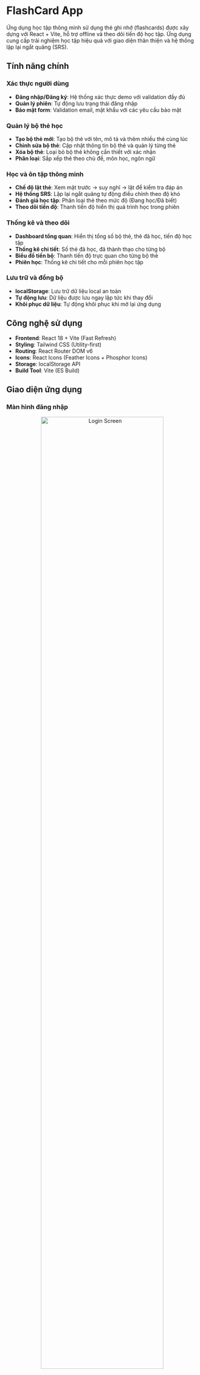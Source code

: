 # FlashCard App

Ứng dụng học tập thông minh sử dụng thẻ ghi nhớ (flashcards) được xây dựng với React + Vite, hỗ trợ offline và theo dõi tiến độ học tập. Ứng dụng cung cấp trải nghiệm học tập hiệu quả với giao diện thân thiện và hệ thống lặp lại ngắt quãng (SRS).

## Tính năng chính

### Xác thực người dùng
- **Đăng nhập/Đăng ký**: Hệ thống xác thực demo với validation đầy đủ
- **Quản lý phiên**: Tự động lưu trạng thái đăng nhập
- **Bảo mật form**: Validation email, mật khẩu với các yêu cầu bảo mật

### Quản lý bộ thẻ học
- **Tạo bộ thẻ mới**: Tạo bộ thẻ với tên, mô tả và thêm nhiều thẻ cùng lúc
- **Chỉnh sửa bộ thẻ**: Cập nhật thông tin bộ thẻ và quản lý từng thẻ
- **Xóa bộ thẻ**: Loại bỏ bộ thẻ không cần thiết với xác nhận
- **Phân loại**: Sắp xếp thẻ theo chủ đề, môn học, ngôn ngữ

### Học và ôn tập thông minh
- **Chế độ lật thẻ**: Xem mặt trước → suy nghĩ → lật để kiểm tra đáp án
- **Hệ thống SRS**: Lặp lại ngắt quãng tự động điều chỉnh theo độ khó
- **Đánh giá học tập**: Phân loại thẻ theo mức độ (Đang học/Đã biết)
- **Theo dõi tiến độ**: Thanh tiến độ hiển thị quá trình học trong phiên

### Thống kê và theo dõi
- **Dashboard tổng quan**: Hiển thị tổng số bộ thẻ, thẻ đã học, tiến độ học tập
- **Thống kê chi tiết**: Số thẻ đã học, đã thành thạo cho từng bộ
- **Biểu đồ tiến bộ**: Thanh tiến độ trực quan cho từng bộ thẻ
- **Phiên học**: Thống kê chi tiết cho mỗi phiên học tập

### Lưu trữ và đồng bộ
- **localStorage**: Lưu trữ dữ liệu local an toàn
- **Tự động lưu**: Dữ liệu được lưu ngay lập tức khi thay đổi
- **Khôi phục dữ liệu**: Tự động khôi phục khi mở lại ứng dụng

## Công nghệ sử dụng

- **Frontend**: React 18 + Vite (Fast Refresh)
- **Styling**: Tailwind CSS (Utility-first)
- **Routing**: React Router DOM v6
- **Icons**: React Icons (Feather Icons + Phosphor Icons)
- **Storage**: localStorage API
- **Build Tool**: Vite (ES Build)

## Giao diện ứng dụng

### Màn hình đăng nhập
<div align="center">
  <img src="https://drive.google.com/file/d/1DDTihW02mND4z0aJLUmLEUOUg3dOkXF9/view?usp=sharing" alt="Login Screen" width="80%">
</div>

**Tính năng chính:**
- Form đăng nhập với validation đầy đủ
- Hiển thị/ẩn mật khẩu với icon eye
- Demo account sẵn có: `demo@flashcard.com`
- Giao diện clean với logo FlashCard
- Chuyển hướng tự động sau đăng nhập thành công
- Link đăng ký tài khoản mới

### Dashboard - Trang chủ
<div align="center">
  <img src="https://drive.google.com/file/d/1tbf9S65XtP3blwCaAQQ2Sfg7CZnWwVzp/view?usp=sharing" alt="Dashboard" width="80%">
</div>

**Tính năng chính:**
- **Thống kê tổng quan**: 4 cards hiển thị metrics quan trọng
  - Tổng số bộ thẻ (1)
  - Tổng số thẻ (3) 
  - Tiến độ học (100%)
  - Thành thạo (67%)
- **Sidebar navigation**: Menu điều hướng với các trang chính
- **Danh sách bộ thẻ**: Hiển thị bộ thẻ với thông tin chi tiết
  - Tên: "Toeic Vocabulary"
  - Số thẻ và thời gian tạo
  - Mô tả ngắn gọn
- **Action buttons**: "Xem chi tiết" và "Học ngay"

### Tạo bộ thẻ mới
<div align="center">
  <img src="https://drive.google.com/file/d/1w61Zn49jwj_yV2vzBRB4m5UON3Ar8zDD/view?usp=sharing" alt="Create Deck" width="80%">
</div>

**Tính năng chính:**
- **Thông tin bộ thẻ**: Form nhập tên và mô tả
- **Quản lý thẻ học**: Giao diện thêm thẻ động
  - Mặt trước (Câu hỏi/Từ vựng)
  - Mặt sau (Câu trả lời/Nghĩa)
  - Placeholder text hướng dẫn
- **Nút thêm thẻ**: Mở rộng danh sách thẻ dễ dàng
- **Breadcrumb navigation**: Điều hướng rõ ràng

### Chỉnh sửa bộ thẻ
<div align="center">
  <img src="https://drive.google.com/file/d/1GYg0wO0ng5Kb5lzRpaXpBOkVEWLF63uh/view?usp=sharing" alt="Edit Deck" width="80%">
</div>

**Tính năng chính:**
- **Cập nhật thông tin**: Chỉnh sửa tên và mô tả bộ thẻ
- **Quản lý thẻ học nâng cao**:
  - Hiển thị trạng thái thẻ với badge màu
  - "Đã lưu" (badge xanh lá)
  - Chỉnh sửa nội dung trực tiếp
  - Icon xóa thẻ (trash icon)
- **Nút thêm thẻ**: Mở rộng bộ thẻ
- **Auto-save**: Lưu thay đổi tự động

### Chi tiết bộ thẻ
<div align="center">
  <img src="https://drive.google.com/file/d/1j4k9S3Yjjho0J8lyQeCp8F54Rpe-h8yv/view?usp=sharing" alt="Deck Detail" width="80%">
</div>

**Tính năng chính:**
- **Header thông tin**: Tên bộ thẻ và mô tả
- **Thống kê chi tiết**:
  - Tổng thẻ: 3
  - Đã học: 3/3 (100%) với progress bar xanh dương
  - Thành thạo: 2/3 (67%) với progress bar xanh lá
- **Danh sách thẻ**:
  - Hiển thị từng thẻ với số thứ tự
  - Badge trạng thái: "Đã học", "Thành thạo"
  - Preview nội dung mặt trước và mặt sau
  - Icon xóa cho từng thẻ
- **Action buttons**: "Thêm thẻ mới" và "Bắt đầu học"
- **Chỉnh sửa**: Nút "Chỉnh sửa" ở góc phải

### Màn hình học tập
<div align="center">
  <img src="https://drive.google.com/file/d/1GhMtkFr_0gZt2LTWI_2R-3e_XbPke-nc/view?usp=sharing" alt="Study Screen" width="80%">
</div>

**Tính năng chính:**
- **Progress tracking**: "Thẻ 1/1" và thanh tiến độ 100%
- **Study modes**: 
  - "Lật thẻ" (active - màu xanh)
  - "Trắc nghiệm " (inactive)
- **Flashcard interface**:
  - Hiển thị nội dung: "tim hiểu, đoán ra, tính toán ra, giải ra"
  - Nút "Nhấn để lật lại" với icon refresh
- **Đánh giá học tập**:
  - "Đang học" (nút đỏ) - cần ôn lại
  - "Đã biết" (nút xanh) - đã thuộc
- **Thống kê phiên học**: Hiển thị số liệu realtime
  - Các chỉ số: 0, 0, 0, 0%
- **Navigation**: Nút back và close (X)

## Cài đặt và chạy

### Yêu cầu hệ thống
- Node.js 16+ 
- npm hoặc yarn

### Cài đặt
```bash
# Clone repository
git clone <repository-url>
cd flash-card

# Cài đặt dependencies
npm install

# Chạy development server
npm run dev

# Build for production
npm run build

# Preview production build
npm run preview
```

##  Hướng dẫn sử dụng

### 1. Đăng ký/Đăng nhập
- Truy cập trang đăng nhập
- Tạo tài khoản mới hoặc đăng nhập (demo mode)

### 2. Tạo bộ thẻ đầu tiên
- Click "Tạo bộ thẻ mới" trên Dashboard
- Nhập tên và mô tả bộ thẻ
- Thêm các thẻ học với mặt trước và mặt sau

### 3. Bắt đầu học
- Chọn bộ thẻ từ Dashboard
- Click "Bắt đầu học" 
- Lật thẻ và đánh giá độ khó

### 4. Theo dõi tiến độ
- Xem thống kê trên Dashboard
- Theo dõi số thẻ đã học/thành thạo


## Tác giả

- **Developer**: Truong Ngoc Khanh Linh
- **Contact**: klinhtruong04@gmail.com




